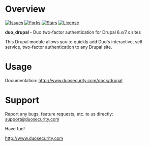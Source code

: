 # Overview

[![Issues](https://img.shields.io/github/issues/duosecurity/duo_drupal)](https://github.com/duosecurity/duo_drupal/issues)
[![Forks](https://img.shields.io/github/forks/duosecurity/duo_drupal)](https://github.com/duosecurity/duo_drupal/network/members)
[![Stars](https://img.shields.io/github/stars/duosecurity/duo_drupal)](https://github.com/duosecurity/duo_drupal/stargazers)
[![License](https://img.shields.io/badge/License-View%20License-orange)](https://github.com/duosecurity/duo_drupal/blob/master/LICENSE)

**duo_drupal** - Duo two-factor authentication for Drupal 6.x/7.x sites

This Drupal module allows you to quickly add Duo's interactive, self-service, two-factor authentication to any Drupal site.

# Usage

Documentation: <http://www.duosecurity.com/docs/drupal>

# Support

Report any bugs, feature requests, etc. to us directly:
support@duosecurity.com

Have fun!

<http://www.duosecurity.com>

